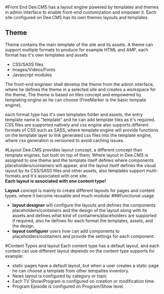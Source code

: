 #Front End
Dee.CMS has a layout engine powered by templates and themes in admin interface to enable front-end customization and empower it.
Each site configured on Dee.CMS has its own themes layouts and templates.

## Theme
Theme contains the main template of the site and its assets.
A theme can support multiple formats to produce for example HTML and AMP, each format has it's own templates and assets
- CSS/SASS files
- Images/Videos/Fonts
- Javascript modules

The front-end engineer shall develop the theme from the admin interface, where he defines the theme in a selected site and creates a workspace for the theme,
The theme is based on tiles concept and empowered by templating engine as he can choose (FreeMarker is the basic tempate engine), 

each format type has it's own templates folder and assets, the entry template name is "template" and he can add template tiles as it's required.
CSS files are supported natively and css engine also supports different formats of CSS such as SASS, where template engine will provide functions on the template layer
to link generated css files into the template engine, where css generation is versioned to avoid caching issues.

#Layout
Dee.CMS provides layout concept, a different concept than template engines, but built on top of them,
Where layout in Dee.CMS is assigned to one theme and the template itself defines where components placeholders/containers will appear,
and the layout itself defines the visual layout by its CSS/SASS files and other assets, also templates support multi-formats and it's associated with one site.<br/>
**Each layout is associated with one content type!** 

**Layout** concept is mainly to create different layouts for pages and content types, where it become reusable and much modular
###Functional usage
- **layout designer** will configure the layouts and defines the components placeholders/containers and the design of the layout along with its assets
and defines what kind of containers/placeholders are supported if required, also he defines for each format the templates, assets, and the design
- **layout configurer** users how can add components to placeholders/containers and provide the settings for each component.


#Content Types and layout
Each content type has a default layout, and each content can use different layout depends on the content type supports
for example:
- static pages have a default layout, but when a user creates a static page he can choose a template from other tempaltes inventory.
- News layout is configured by category or topic
- Each TV Show/Program is configured on creation or modification time.
- Program Episode is configured on Program/Show level.

